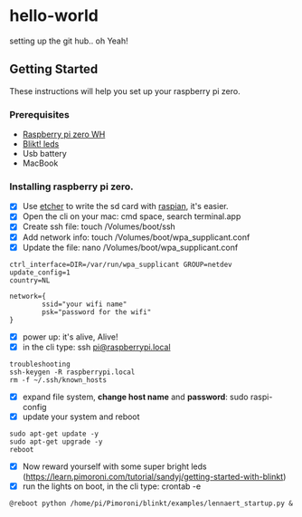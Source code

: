 # hello-world
setting up the git hub.. oh Yeah!

## Getting Started
These instructions will help you set up your raspberry pi zero.

### Prerequisites
* [Raspberry pi zero WH](https://www.kiwi-electronics.nl/raspberry-pi-zero-wh-header-voorgesoldeerd?search=raspberry%20pi%20zero)
* [Blikt! leds](https://www.kiwi-electronics.nl/blinkt-voor-raspberry-pi?search=blinkt!)
* Usb battery
* MacBook

### Installing raspberry pi zero.
- [x] Use [etcher](https://etcher.io) to write the sd card with [raspian](https://www.raspberrypi.org/downloads/raspbian/), it's easier.
- [x] Open the cli on your mac: cmd space, search terminal.app
- [x] Create ssh file: touch /Volumes/boot/ssh
- [x] Add network info: touch /Volumes/boot/wpa_supplicant.conf
- [x] Update the file: nano /Volumes/boot/wpa_supplicant.conf
```
ctrl_interface=DIR=/var/run/wpa_supplicant GROUP=netdev
update_config=1
country=NL

network={
        ssid="your wifi name"
        psk="password for the wifi"
}
```
- [x] power up: it's alive, Alive!
- [x] in the cli type: ssh pi@raspberrypi.local
```
troubleshooting
ssh-keygen -R raspberrypi.local
rm -f ~/.ssh/known_hosts
```
- [x] expand file system, **change host name** and **password**: sudo raspi-config
- [x] update your system and reboot
```
sudo apt-get update -y
sudo apt-get upgrade -y
reboot
```
- [x] Now reward yourself with some super bright leds (https://learn.pimoroni.com/tutorial/sandyj/getting-started-with-blinkt)
- [x] run the lights on boot, in the cli type: crontab -e
```
@reboot python /home/pi/Pimoroni/blinkt/examples/lennaert_startup.py &
```
